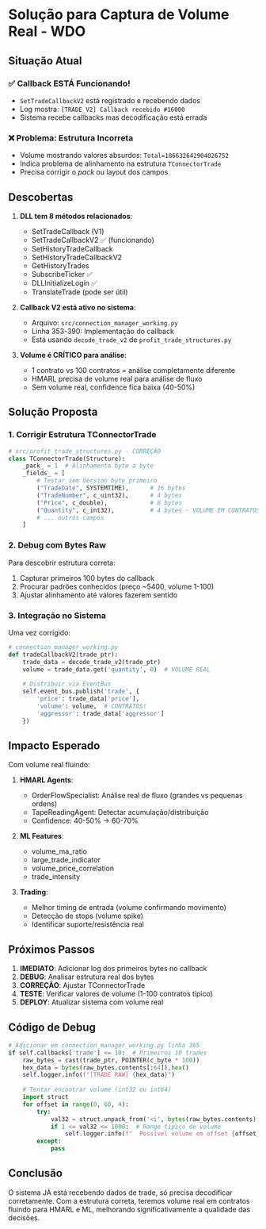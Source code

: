 # Solução para Captura de Volume Real - WDO

## Situação Atual

### ✅ Callback ESTÁ Funcionando!
- `SetTradeCallbackV2` está registrado e recebendo dados
- Log mostra: `[TRADE_V2] Callback recebido #16000`
- Sistema recebe callbacks mas decodificação está errada

### ❌ Problema: Estrutura Incorreta
- Volume mostrando valores absurdos: `Total=186632642904026752`
- Indica problema de alinhamento na estrutura `TConnectorTrade`
- Precisa corrigir o _pack_ ou layout dos campos

## Descobertas

1. **DLL tem 8 métodos relacionados**:
   - SetTradeCallback (V1)
   - SetTradeCallbackV2 ✅ (funcionando)
   - SetHistoryTradeCallback
   - SetHistoryTradeCallbackV2
   - GetHistoryTrades
   - SubscribeTicker ✅
   - DLLInitializeLogin ✅
   - TranslateTrade (pode ser útil)

2. **Callback V2 está ativo no sistema**:
   - Arquivo: `src/connection_manager_working.py`
   - Linha 353-390: Implementação do callback
   - Está usando `decode_trade_v2` de `profit_trade_structures.py`

3. **Volume é CRÍTICO para análise**:
   - 1 contrato vs 100 contratos = análise completamente diferente
   - HMARL precisa de volume real para análise de fluxo
   - Sem volume real, confidence fica baixa (40-50%)

## Solução Proposta

### 1. Corrigir Estrutura TConnectorTrade

```python
# src/profit_trade_structures.py - CORREÇÃO
class TConnectorTrade(Structure):
    _pack_ = 1  # Alinhamento byte a byte
    _fields_ = [
        # Testar sem Version byte primeiro
        ("TradeDate", SYSTEMTIME),      # 16 bytes
        ("TradeNumber", c_uint32),      # 4 bytes 
        ("Price", c_double),            # 8 bytes
        ("Quantity", c_int32),          # 4 bytes - VOLUME EM CONTRATOS
        # ... outros campos
    ]
```

### 2. Debug com Bytes Raw

Para descobrir estrutura correta:
1. Capturar primeiros 100 bytes do callback
2. Procurar padrões conhecidos (preço ~5400, volume 1-100)
3. Ajustar alinhamento até valores fazerem sentido

### 3. Integração no Sistema

Uma vez corrigido:
```python
# connection_manager_working.py
def tradeCallbackV2(trade_ptr):
    trade_data = decode_trade_v2(trade_ptr)
    volume = trade_data.get('quantity', 0)  # VOLUME REAL
    
    # Distribuir via EventBus
    self.event_bus.publish('trade', {
        'price': trade_data['price'],
        'volume': volume,  # CONTRATOS!
        'aggressor': trade_data['aggressor']
    })
```

## Impacto Esperado

Com volume real fluindo:

1. **HMARL Agents**:
   - OrderFlowSpecialist: Análise real de fluxo (grandes vs pequenas ordens)
   - TapeReadingAgent: Detectar acumulação/distribuição 
   - Confidence: 40-50% → 60-70%

2. **ML Features**:
   - volume_ma_ratio
   - large_trade_indicator
   - volume_price_correlation
   - trade_intensity

3. **Trading**:
   - Melhor timing de entrada (volume confirmando movimento)
   - Detecção de stops (volume spike)
   - Identificar suporte/resistência real

## Próximos Passos

1. **IMEDIATO**: Adicionar log dos primeiros bytes no callback
2. **DEBUG**: Analisar estrutura real dos bytes
3. **CORREÇÃO**: Ajustar TConnectorTrade
4. **TESTE**: Verificar valores de volume (1-100 contratos típico)
5. **DEPLOY**: Atualizar sistema com volume real

## Código de Debug

```python
# Adicionar em connection_manager_working.py linha 365
if self.callbacks['trade'] <= 10:  # Primeiros 10 trades
    raw_bytes = cast(trade_ptr, POINTER(c_byte * 100))
    hex_data = bytes(raw_bytes.contents[:64]).hex()
    self.logger.info(f"[TRADE RAW] {hex_data}")
    
    # Tentar encontrar volume (int32 ou int64)
    import struct
    for offset in range(0, 60, 4):
        try:
            val32 = struct.unpack_from('<i', bytes(raw_bytes.contents), offset)[0]
            if 1 <= val32 <= 1000:  # Range típico de volume
                self.logger.info(f"  Possível volume em offset {offset}: {val32}")
        except:
            pass
```

## Conclusão

O sistema JÁ está recebendo dados de trade, só precisa decodificar corretamente. Com a estrutura correta, teremos volume real em contratos fluindo para HMARL e ML, melhorando significativamente a qualidade das decisões.